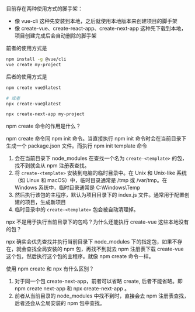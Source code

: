 目前存在两种使用方式的脚手架：

- 像 vue-cli 这种先安装到本地，之后就使用本地版本来创建项目的脚手架
- 像 create-vue、create-react-app、create-next-app 这种先下载到本地，项目创建完成后会自动删除的脚手架

前者的使用方式是

```bash
npm install -g @vue/cli
vue create my-project
```

后者的使用方式是

```bash
npm create vue@latest

# 或者
npx create-vue@latest

npx create-next-app my-project
```

npm create 命令的作用是什么？

npm create 命令同 npm init 命令。当直接执行 npm init 命令时会在当前目录下生成一个 package.json 文件。而执行 npm init template 命令

1. 会在当前目录下 node_modules 在查找一个名为 `create-<template>` 的包，找不到就会从 npm 注册表查找。
2. 将 `create-<template>` 安装到电脑的临时目录中。在 Unix 和 Unix-like 系统（如 Linux 和 macOS）中，临时目录通常是 /tmp 或 /var/tmp。在 Windows 系统中，临时目录通常是 C:\Windows\Temp
3. 然后执行该包的主程序，默认为项目目录下的 index.js 文件。通常用于配置创建的项目，生成新项目
4. 临时目录中的 `create-<template>` 包会被自动清理掉。

npx 不是用于执行当前目录下的包吗？为什么还能执行 create-vue 这些本地没有的包？

npx 确实会优先查找并执行当前目录下 node_modules 下的指定包，如果不存在，就会查找全局安装的 npm 包，再找不到就去 npm 注册表下载 create-vue 这个包，然后执行这个包的主程序。就像 npm create 命令一样。

使用 npm create 和 npx 有什么区别？

1. 对于同一个包 create-next-app，前者可以省略 create, 后者不能省略。即 npm create next-app 和 npx create-next-app 。
2. 前者从当前目录的 node_modules 中找不到时，直接会去 npm 注册表查找，后者还会从全局安装的 npm 包中查找。